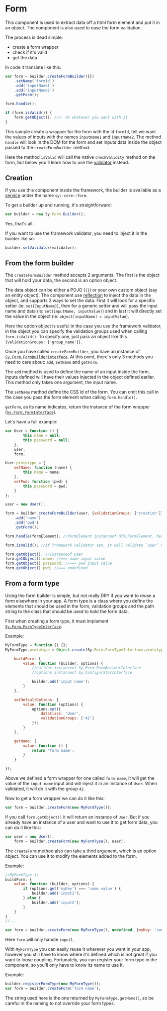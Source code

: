 # Form

This component is used to extract data off a html form element and put it in an object. The component is also used to ease the form validation.

The process is dead simple:

* create a form wrapper
* check if it's valid
* get the data

In code it translate like this:
```js
var form = builder.createFormBuilder({})
    .setName('formId')
    .add('inputName1')
    .add('inputName2')
    .getForm();

form.handle();

if (form.isValid()) {
    form.getObject(); //<- do whatever you want with it
}
```

This sample create a wrapper for the form with the id `formId`, tell we want the values of inputs with the names `inputName1` and `inputName2`. The method `handle` will look in the DOM for the form and set inputs data inside the object passed to the `createFormBuilder` method.

Here the method `isValid` will call the native `checkValidity` method on the form, but below you'll learn how to use the [validator](Validation.md) instead.

## Creation

If you use this component inside the framework, the builder is available as a [service](Service-container.md) under the name `sy::core::form`.

To get a builder up and running, it's straightforward:
```js
var builder = new Sy.Form.Builder();
```

Yes, that's all.

If you want to use the framework validator, you need to inject it in the builder like so:
```js
builder.setValidator(validator);
```

## From the form builder

The `createFormBuilder` method accepts 2 arguments. The first is the object that will hold your data, the second is an option object.

The data object can be either a POJO (`{}`) or your own custom object (say an entity object). The component use [reflection](https://github.com/Baptouuuu/Reflection.js) to inject the data in the object, and supports 3 ways to set the data. First it will look for a specific setter (ie: `set{InputName}`), then for a generic setter and will pass the input name and data (ie: `set(inputName, inputValue)`) and in last it will directly set the value in the object (ie: `object[inputName] = inputValue`).

Here the option object is useful in the case you use the framework validator, in the object you can specify the validation groups used when calling `form.isValid()`. To specify one, just pass an object like this `{validationGroups: ['group_name']}`.

Once you have called `createFormBuilder`, you have an instance of [`Sy.Form.FormBuilderInterface`](../src/Form/FormBuilderInterface.js). At this point, there's only 3 methods you need to care about: `add`, `setName` and `getForm`.

The `add` method is used to define the name of an input inside the form. Inputs defined will have their values injected in the object defined earlier. This method only takes one argument, the input name.

The `setName` method define the CSS id of the form. You can omit this call in the case you pass the form element whan calling `form.handle()`.

`getForm`, as its name indicates, return the instance of the form wrapper ([`Sy.Form.FormInterface`](../src/Form/FormInterface.js)).

Let's have a full example:
```js
var User = function () {
        this.name = null;
        this.password = null;
    },
    user,
    form;

User.prototype = {
    setName: function (name) {
        this.name = name;
    },
    setPwd: function (pwd) {
        this.password = pwd;
    }
};

user = new User();

form = builder.createFormBuilder(user, {validationGroups: ['creation']})
    .add('name')
    .add('pwd')
    .getForm();

form.handle(formElement); //formElement instanceof HTMLFormElement, here the form data is injected in the user

form.isValid(); //if framework validator set, it will validate `user` with the validation group `creation`

form.getObject(); //instanceof User
form.getObject().name; //=== name input value
form.getObject().password; //=== pwd input value
form.getObject().pwd; //=== undefined
```

## From a form type

Using the form builder is simple, but not really DRY if you want to reuse a form elsewhere in your app. A form type is a class where you define the elements that should be used in the form, validation groups and the path string to the class that should be used to hold the form data.

First when creating a form type, it must implement [`Sy.Form.FormTypeInterface`](../src/Form/FormTypeInterface.js).

Example:
```js
MyFormType = function () {};
MyFormType.prototype = Object.create(Sy.Form.FormTypeInterface.prototype, {

    buildForm: {
        value: function (builder, options) {
            //builder instanceof Sy.Form.FormBuilderInterface
            //options instanceof Sy.ConfiguratorInterface

            builder.add('input name');
        }
    },

    setDefaultOptions: {
        value: function (options) {
            options.set({
                dataClass: 'User',
                validationGroups: ['42']
            });
        }
    },

    getName: {
        value: function () {
            return 'form name';
        }
    }

});
```

Above we defined a form wrapper for one called `form name`, it will get the value of the `input name` input and will inject it in an instance of `User`. When validated, it will do it with the group `42`.

Now to get a form wrapper we can do it like this:
```js
var form = builder.createForm(new MyFormType());
```

If you call `form.getObject()` it will return an instance of `User`. But if you already have an instance of a user and want to use it to get form data, you can do it like this:
```js
var user = new User(),
    form = builder.createForm(new MyFormType(), user);
```

The `createForm` method also can take a third argument, which is an option object. You can use it to modify the elements added to the form.

Example:
```js
//MyFormType.js
buildForm: {
    value: function (builder, options) {
        if (options.get('myKey') === 'some value') {
            builder.add('input1');
        } else {
            builder.add('input2');
        }
    }
}
//...

var form = builder.createForm(new MyFormType(), undefined, {myKey: 'some value'});
```
Here `form` will only handle `input1`.

With `MyFormType` you can easily reuse it wherever you want in your app, however you still have to know where it's defined which is not great if you want to loose coupling. Fortunately, you can register your form type in the component, so you'll only have to know its name to use it.

Example:
```js
builder.registerFormType(new MyFormType());
var form = builder.createForm('form name');
```

The string used here is the one returned by `MyFormType.getName()`, so be careful in the naming to not override your form types.